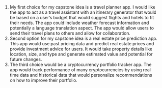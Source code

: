 1. My first choice for my capstone idea is a travel planner app. I would like the app to act as a travel assistant with an itinerary generator that would be based on a user’s budget that would suggest flights and hotels to fit their needs. The app could include weather forecast information and potentially a language translation aspect. The app would allow users to send their travel plans to others and allow for collaboration.  
2. Second option for my capstone idea is a real estate price prediction app. This app would use past pricing data and predict real estate prices and provide investment advice for users. It would take property details like location, size, and type and generate estimated value and potential for future changes.  
3. The third choice would be a cryptocurrency portfolio tracker app. The app would track performance of many cryptocurrencies by using real time data and historical data that would personalize recommendations on how to improve their portfolio. 